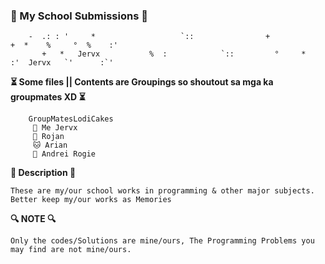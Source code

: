 ### 🐾 My School Submissions 🐾

        -  .: : '     *                   `::                +               +  *    %     °  %    :' 
           +   *   Jervx           %  :            `::         °     *     :'  Jervx   `'      :`'     
    
**⏳ Some files || Contents are Groupings so shoutout sa mga ka groupmates XD ⏳**

        GroupMatesLodiCakes
         🦊 Me Jervx
         🐻 Rojan
         🐱 Arian
         🐯 Andrei Rogie

**📍 Description 📍**

  ```These are my/our school works in programming & other major subjects. Better keep my/our works as Memories ```

        
**🔍 NOTE 🔍**

  ```Only the codes/Solutions are mine/ours, The Programming Problems you may find are not mine/ours. ```
